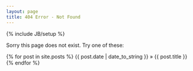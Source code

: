 ```yaml
---
layout: page
title: 404 Error - Not Found
---
```


{% include JB/setup %}

Sorry this page does not exist. 
Try one of these:

{% for post in site.posts %}
{{ post.date | date_to_string }} » {{ post.title }}
{% endfor %} 
